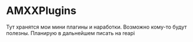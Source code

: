 # AMXXPlugins
Тут хранятся мои мини плагины и наработки. Возможно кому-то будут полезны.
Планирую в дальнейшем писать на reapi
